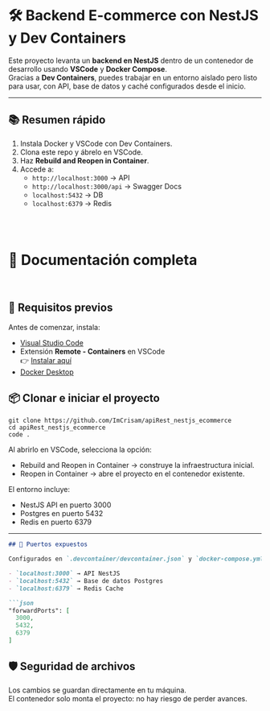 # 🛠️ Backend E-commerce con NestJS y Dev Containers

Este proyecto levanta un **backend en NestJS** dentro de un contenedor de desarrollo usando **VSCode** y **Docker Compose**.  
Gracias a **Dev Containers**, puedes trabajar en un entorno aislado pero listo para usar, con API, base de datos y caché configurados desde el inicio.

* * *
## 📚 Resumen rápido

1. Instala Docker y VSCode con Dev Containers.  
2. Clona este repo y ábrelo en VSCode.  
3. Haz **Rebuild and Reopen in Container**.  
4. Accede a:  
   - `http://localhost:3000` → API  
   - `http://localhost:3000/api` → Swagger Docs  
   - `localhost:5432` → DB  
   - `localhost:6379` → Redis  

   

<br><br>

# 📖 Documentación completa
<br>


## 🚀 Requisitos previos

Antes de comenzar, instala:

- [Visual Studio Code](https://code.visualstudio.com/)  
- Extensión **Remote - Containers** en VSCode  
👉 [Instalar aquí](https://marketplace.visualstudio.com/items?itemName=ms-azuretools.vscode-containers)  
- [Docker Desktop](https://www.docker.com/get-started/)  

## 📦 Clonar e iniciar el proyecto

```
git clone https://github.com/ImCrisam/apiRest_nestjs_ecommerce
cd apiRest_nestjs_ecommerce
code .
```


Al abrirlo en VSCode, selecciona la opción:

- Rebuild and Reopen in Container → construye la infraestructura inicial.
- Reopen in Container → abre el proyecto en el contenedor existente.

El entorno incluye:

- NestJS API en puerto 3000
- Postgres en puerto 5432
- Redis en puerto 6379



---

```markdown
## 🔌 Puertos expuestos

Configurados en `.devcontainer/devcontainer.json` y `docker-compose.yml`:

- `localhost:3000` → API NestJS  
- `localhost:5432` → Base de datos Postgres  
- `localhost:6379` → Redis Cache  

```json
"forwardPorts": [
  3000,
  5432,
  6379
]
```

## 🛡️ Seguridad de archivos

Los cambios se guardan directamente en tu máquina.  
El contenedor solo monta el proyecto: no hay riesgo de perder avances.

